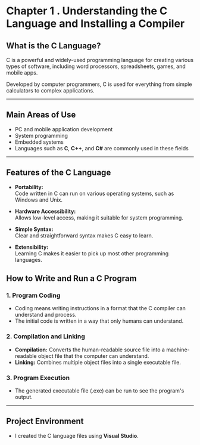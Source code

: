 # Chapter 1 . Understanding the C Language and Installing a Compiler

## What is the C Language?

C is a powerful and widely-used programming language for creating various types of software, including word processors, spreadsheets, games, and mobile apps.

Developed by computer programmers, C is used for everything from simple calculators to complex applications.

---

## Main Areas of Use

- PC and mobile application development
- System programming
- Embedded systems
- Languages such as **C**, **C++**, and **C#** are commonly used in these fields

---

## Features of the C Language

- **Portability:**  
  Code written in C can run on various operating systems, such as Windows and Unix.

- **Hardware Accessibility:**  
  Allows low-level access, making it suitable for system programming.

- **Simple Syntax:**  
  Clear and straightforward syntax makes C easy to learn.

- **Extensibility:**  
  Learning C makes it easier to pick up most other programming languages.


## How to Write and Run a C Program

### 1. Program Coding
- Coding means writing instructions in a format that the C compiler can understand and process.
- The initial code is written in a way that only humans can understand.

### 2. Compilation and Linking
- **Compilation:** Converts the human-readable source file into a machine-readable object file that the computer can understand.
- **Linking:** Combines multiple object files into a single executable file.

### 3. Program Execution
- The generated executable file (.exe) can be run to see the program's output.

---

## Project Environment

- I created the C language files using **Visual Studio**.


